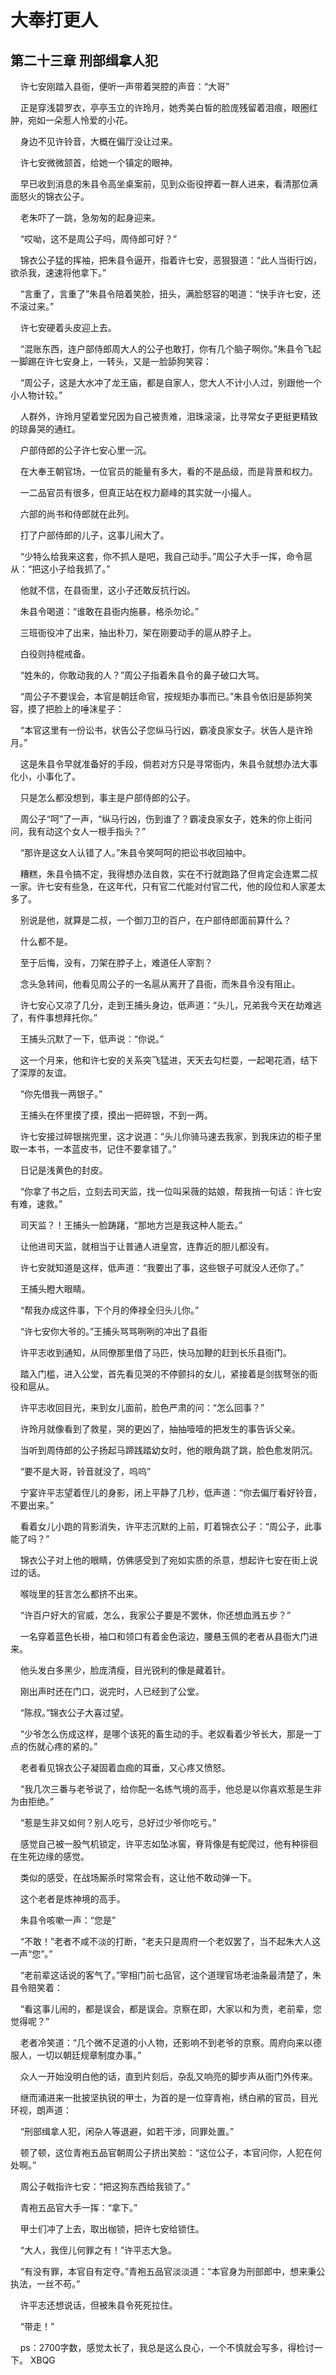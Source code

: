 # 大奉打更人 
 ## 第二十三章 刑部缉拿人犯
     许七安刚踏入县衙，便听一声带着哭腔的声音：“大哥”

    正是穿浅碧罗衣，亭亭玉立的许玲月，她秀美白皙的脸庞残留着泪痕，眼圈红肿，宛如一朵惹人怜爱的小花。

    身边不见许铃音，大概在偏厅没让过来。

    许七安微微颔首，给她一个镇定的眼神。

    早已收到消息的朱县令高坐桌案前，见到众衙役押着一群人进来，看清那位满面怒火的锦衣公子。

    老朱吓了一跳，急匆匆的起身迎来。

    “哎呦，这不是周公子吗，周侍郎可好？”

    锦衣公子猛的挥袖，把朱县令逼开，指着许七安，恶狠狠道：“此人当街行凶，欲杀我，速速将他拿下。”

    “言重了，言重了”朱县令陪着笑脸，扭头，满脸怒容的喝道：“快手许七安，还不滚过来。”

    许七安硬着头皮迎上去。

    “混账东西，连户部侍郎周大人的公子也敢打，你有几个脑子啊你。”朱县令飞起一脚踢在许七安身上，一转头，又是一脸舔狗笑容：

    “周公子，这是大水冲了龙王庙，都是自家人，您大人不计小人过，别跟他一个小人物计较。”

    人群外，许玲月望着堂兄因为自己被责难，泪珠滚滚，比寻常女子更挺更精致的琼鼻哭的通红。

    户部侍郎的公子许七安心里一沉。

    在大奉王朝官场，一位官员的能量有多大，看的不是品级，而是背景和权力。

    一二品官员有很多，但真正站在权力巅峰的其实就一小撮人。

    六部的尚书和侍郎就在此列。

    打了户部侍郎的儿子，这事儿闹大了。

    “少特么给我来这套，你不抓人是吧，我自己动手。”周公子大手一挥，命令扈从：“把这小子给我抓了。”

    他就不信，在县衙里，这小子还敢反抗行凶。

    朱县令喝道：“谁敢在县衙内施暴，格杀勿论。”

    三班衙役冲了出来，抽出朴刀，架在刚要动手的扈从脖子上。

    白役则持棍戒备。

    “姓朱的，你敢动我的人？”周公子指着朱县令的鼻子破口大骂。

    “周公子不要误会，本官是朝廷命官，按规矩办事而已。”朱县令依旧是舔狗笑容，摸了把脸上的唾沫星子：

    “本官这里有一份讼书，状告公子您纵马行凶，霸凌良家女子。状告人是许玲月。”

    这是朱县令早就准备好的手段，倘若对方只是寻常衙内，朱县令就想办法大事化小，小事化了。

    只是怎么都没想到，事主是户部侍郎的公子。

    周公子“呵”了一声，“纵马行凶，伤到谁了？霸凌良家女子，姓朱的你上街问问，我有动这个女人一根手指头？”

    “那许是这女人认错了人。”朱县令笑呵呵的把讼书收回袖中。

    糟糕，朱县令搞不定，我得想办法自救，实在不行就跑路了但肯定会连累二叔一家。许七安有些急，在这年代，只有官二代能对付官二代，他的段位和人家差太多了。

    别说是他，就算是二叔，一个御刀卫的百户，在户部侍郎面前算什么？

    什么都不是。

    至于后悔，没有，刀架在脖子上，难道任人宰割？

    念头急转间，他看见周公子的一名扈从离开了县衙，而朱县令没有阻止。

    许七安心又凉了几分，走到王捕头身边，低声道：“头儿，兄弟我今天在劫难逃了，有件事想拜托你。”

    王捕头沉默了一下，低声说：“你说。”

    这一个月来，他和许七安的关系突飞猛进，天天去勾栏耍，一起喝花酒，结下了深厚的友谊。

    “你先借我一两银子。”

    王捕头在怀里摸了摸，摸出一把碎银，不到一两。

    许七安接过碎银揣兜里，这才说道：“头儿你骑马速去我家，到我床边的柜子里取一本书，一本蓝皮书，记住不要拿错了。”

    日记是浅黄色的封皮。

    “你拿了书之后，立刻去司天监，找一位叫采薇的姑娘，帮我捎一句话：许七安有难，速救。”

    司天监？！王捕头一脸踌躇，“那地方岂是我这种人能去。”

    让他进司天监，就相当于让普通人进皇宫，连靠近的胆儿都没有。

    许七安就知道是这样，低声道：“我要出了事，这些银子可就没人还你了。”

    王捕头瞪大眼睛。

    “帮我办成这件事，下个月的俸禄全归头儿你。”

    “许七安你大爷的。”王捕头骂骂咧咧的冲出了县衙

    许平志收到通知，从同僚那里借了马匹，快马加鞭的赶到长乐县衙门。

    踏入门槛，进入公堂，首先看见哭的不停颤抖的女儿，紧接着是剑拔弩张的衙役和扈从。

    许平志收回目光，来到女儿面前，脸色严肃的问：“怎么回事？”

    许玲月就像看到了救星，哭的更凶了，抽抽噎噎的把发生的事告诉父亲。

    当听到周侍郎的公子扬起马蹄践踏幼女时，他的眼角跳了跳，脸色愈发阴沉。

    “要不是大哥，铃音就没了，呜呜”

    宁宴许平志望着侄儿的身影，闭上平静了几秒，低声道：“你去偏厅看好铃音，不要出来。”

    看着女儿小跑的背影消失，许平志沉默的上前，盯着锦衣公子：“周公子，此事能了吗？”

    锦衣公子对上他的眼睛，仿佛感受到了宛如实质的杀意，想起许七安在街上说过的话。

    喉咙里的狂言怎么都挤不出来。

    “许百户好大的官威，怎么，我家公子要是不罢休，你还想血溅五步？”

    一名穿着蓝色长褂，袖口和领口有着金色滚边，腰悬玉佩的老者从县衙大门进来。

    他头发白多黑少，脸庞清瘦，目光锐利的像是藏着针。

    刚出声时还在门口，说完时，人已经到了公堂。

    “陈叔。”锦衣公子大喜过望。

    “少爷怎么伤成这样，是哪个该死的畜生动的手。老奴看着少爷长大，那是一丁点的伤就心疼的紧的。”

    老者看见锦衣公子凝固着血痂的耳垂，又心疼又愤怒。

    “我几次三番与老爷说了，给你配一名练气境的高手，他总是以你喜欢惹是生非为由拒绝。”

    “惹是生非又如何？别人吃亏，总好过少爷你吃亏。”

    感觉自己被一股气机锁定，许平志如坠冰窖，脊背像是有蛇爬过，他有种徘徊在生死边缘的感觉。

    类似的感受，在战场厮杀时常常会有，这让他不敢动弹一下。

    这个老者是炼神境的高手。

    朱县令咳嗽一声：“您是”

    “不敢！”老者不咸不淡的打断，“老夫只是周府一个老奴罢了，当不起朱大人这一声“您”。”

    “老前辈这话说的客气了。”宰相门前七品官，这个道理官场老油条最清楚了，朱县令赔笑着：

    “看这事儿闹的，都是误会，都是误会。京察在即，大家以和为贵，老前辈，您觉得呢？”

    老者冷笑道：“几个微不足道的小人物，还影响不到老爷的京察。周府向来以德服人，一切以朝廷规章制度办事。”

    众人一开始没明白他的话，直到片刻后，杂乱又响亮的脚步声从衙门外传来。

    继而涌进来一批披坚执锐的甲士，为首的是一位穿青袍，绣白鹇的官员，目光环视，朗声道：

    “刑部缉拿人犯，闲杂人等退避，如若干涉，同罪处置。”

    顿了顿，这位青袍五品官朝周公子挤出笑脸：“这位公子，本官问你，人犯在何处啊。”

    周公子戟指许七安：“把这狗东西给我锁了。”

    青袍五品官大手一挥：“拿下。”

    甲士们冲了上去，取出枷锁，把许七安给锁住。

    “大人，我侄儿何罪之有！”许平志大急。

    “有没有罪，本官自有定夺。”青袍五品官淡淡道：“本官身为刑部郎中，想来秉公执法，一丝不苟。”

    许平志还想说话，但被朱县令死死拉住。

    “带走！”

    ps：2700字数，感觉太长了，我总是这么良心，一个不慎就会写多，得检讨一下。 
XBQG